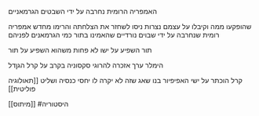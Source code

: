 האמפריה הרומית נחרבה על ידי השבטים הגרמאניים

שהופקעו ממה וקיבלו על עצמם נצרות
ניסו לשחזר את הצלחתה והרימו מחדש אמפריה רומית
שנחרבה על ידי שבוים נורדיים
שהאמינו בתור כמי הגרמאנים לפניהם


תור השפיע על ישו לא פחות משהוא השפיע על תור

הימלר ערך אזכרה להרוגי סקסוניה בקרב על קרל הגןדל



קרל הוכתר על ישי האפיפיור
בנו שאג שזה לא יקרה לו
יחסי כנסיה ושליט
[[תאולוגיה פוליטית]]

[[מיתוס]]
#היסטוריה 
